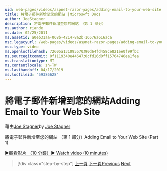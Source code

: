 ```yaml
---
uid: web-pages/videos/aspnet-razor-pages/adding-email-to-your-web-site
title: 將電子郵件新增至您的網站 |Microsoft Docs
author: JoeStagner
description: 將電子郵件新增至您的網站 （第 1 部分）
ms.author: riande
ms.date: 02/25/2011
ms.assetid: a0eb31aa-068b-4214-8a2b-16576a616aca
msc.legacyurl: /web-pages/videos/aspnet-razor-pages/adding-email-to-your-web-site
msc.type: video
ms.openlocfilehash: 72605a131095570390d64fd458ce821ee0f99fbc
ms.sourcegitcommit: 0f1119340e4464720cfd16d0ff15764746ea1fea
ms.translationtype: MT
ms.contentlocale: zh-TW
ms.lasthandoff: 04/17/2019
ms.locfileid: "59386628"
---
```

# <a name="adding-email-to-your-web-site"></a><span data-ttu-id="4de9f-103">將電子郵件新增到您的網站</span><span class="sxs-lookup"><span data-stu-id="4de9f-103">Adding Email to Your Web Site</span></span>

<span data-ttu-id="4de9f-104">藉由[Joe Stagner](https://github.com/JoeStagner)</span><span class="sxs-lookup"><span data-stu-id="4de9f-104">by [Joe Stagner](https://github.com/JoeStagner)</span></span>

<span data-ttu-id="4de9f-105">將電子郵件新增至您的網站 （第 1 部分）</span><span class="sxs-lookup"><span data-stu-id="4de9f-105">Adding Email to Your Web Site (Part 1)</span></span>

[<span data-ttu-id="4de9f-106">&#9654;觀看影片 （10 分鐘）</span><span class="sxs-lookup"><span data-stu-id="4de9f-106">&#9654; Watch video (10 minutes)</span></span>](https://channel9.msdn.com/Blogs/ASP-NET-Site-Videos/adding-email-to-your-web-site)

> [!div class="step-by-step"]
> <span data-ttu-id="4de9f-107">[上一頁](working-with-video.md)
> [下一頁](adding-search-to-your-web-site.md)</span><span class="sxs-lookup"><span data-stu-id="4de9f-107">[Previous](working-with-video.md)
[Next](adding-search-to-your-web-site.md)</span></span>
